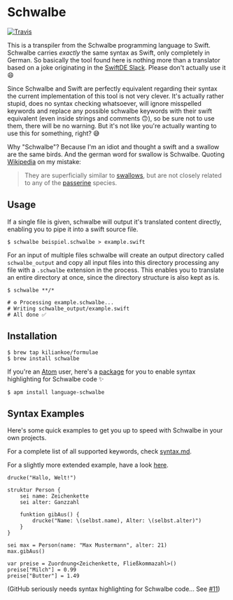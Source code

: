 # Schwalbe

[![Travis](https://img.shields.io/travis/kiliankoe/schwalbe.svg?style=flat-square)](https://travis-ci.org/kiliankoe/schwalbe)

<!-- <img style="float: right; width: 25%; padding-bottom: 10pt;" src="https://cloud.githubusercontent.com/assets/2625584/24072691/175da33a-0beb-11e7-9134-7a7dd7d07400.png"> -->

This is a transpiler from the Schwalbe programming language to Swift. Schwalbe carries _exactly_ the same syntax as Swift, only completely in German. So basically the tool found here is nothing more than a translator based on a joke originating in the [SwiftDE Slack](http://slack.swiftde.net). Please don't actually use it 😄

Since Schwalbe and Swift are perfectly equivalent regarding their syntax the current implementation of this tool is not very clever. It's actually rather stupid, does no syntax checking whatsoever, will ignore misspelled keywords and replace any possible schwalbe keywords with their swift equivalent (even inside strings and comments 🙃), so be sure not to use them, there will be no warning. But it's not like you're actually wanting to use this for something, right? 😅

Why "Schwalbe"? Because I'm an idiot and thought a swift and a swallow are the same birds. And the german word for swallow is Schwalbe. Quoting [Wikipedia](https://en.wikipedia.org/wiki/Swift) on my mistake:

> They are superficially similar to [swallows](https://en.wikipedia.org/wiki/Swallow), but are not closely related to any of the [passerine](https://en.wikipedia.org/wiki/Passerine) species.

## Usage

If a single file is given, schwalbe will output it's translated content directly, enabling you to pipe it into a swift source file.

```
$ schwalbe beispiel.schwalbe > example.swift
```

For an input of multiple files schwalbe will create an output directory called `schwalbe_output` and copy all input files into this directory processing any file with a `.schwalbe` extension in the process. This enables you to translate an entire directory at once, since the directory structure is also kept as is.

```
$ schwalbe **/*

# ⚙️ Processing example.schwalbe...
# Writing schwalbe_output/example.swift
# All done ✅
```

## Installation

```
$ brew tap kiliankoe/formulae
$ brew install schwalbe
```

If you're an [Atom](https://atom.io) user, here's a [package](https://github.com/kiliankoe/language-schwalbe) for you to enable syntax highlighting for Schwalbe code ✨
```
$ apm install language-schwalbe
```

## Syntax Examples

Here's some quick examples to get you up to speed with Schwalbe in your own projects.

For a complete list of all supported keywords, check [syntax.md](https://github.com/kiliankoe/schwalbe/blob/master/syntax.md).

For a slightly more extended example, have a look [here](https://github.com/kiliankoe/example-package-playingcard-schwalbe).

```schwalbe
drucke("Hallo, Welt!")
```

```schwalbe
struktur Person {
	sei name: Zeichenkette
	sei alter: Ganzzahl

	funktion gibAus() {
		drucke("Name: \(selbst.name), Alter: \(selbst.alter)")
	}
}

sei max = Person(name: "Max Mustermann", alter: 21)
max.gibAus()
```

```schwalbe
var preise = Zuordnung<Zeichenkette, Fließkommazahl>()
preise["Milch"] = 0.99
preise["Butter"] = 1.49
```

(GitHub seriously needs syntax highlighting for Schwalbe code... See [#11](https://github.com/kiliankoe/schwalbe/issues/11))
